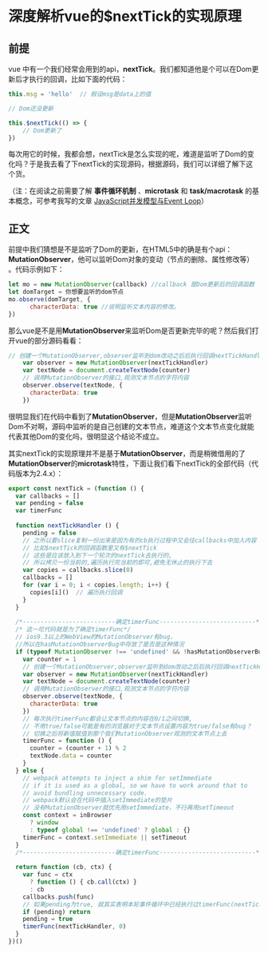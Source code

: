 # 深度解析vue的$nextTick的实现原理 

## 前提

vue 中有一个我们经常会用到的api，**nextTick**。我们都知道他是个可以在Dom更新后才执行的回调，比如下面的代码：

```javascript
this.msg = 'hello'  // 假设msg是data上的值

// Dom还没更新

this.$nextTick(() => {
    // Dom更新了
})
```

每次用它的时候，我都会想，nextTick是怎么实现的呢，难道是监听了Dom的变化吗？于是我去看了下nextTick的实现源码，根据源码，我们可以详细了解下这个货。

（注：在阅读之前需要了解 **事件循环机制** 、**microtask** 和 **task/macrotask** 的基本概念，可参考我写的文章 [JavaScript并发模型与Event Loop](https://github.com/FlyDreame/blog/issues/1)）

## 正文

前提中我们猜想是不是监听了Dom的更新，在HTML5中的确是有个api：**MutationObserver**，他可以监听Dom对象的变动（节点的删除、属性修改等） 。代码示例如下：

```javascript
let mo = new MutationObserver(callback) //callback 是Dom更新后的回调函数
let domTarget = 你想要监听的dom节点
mo.observe(domTarget, {
      characterData: true //说明监听文本内容的修改。
})
```

那么vue是不是用**MutationObserver**来监听Dom是否更新完毕的呢？然后我们打开vue的部分源码看看：

```javascript
// 创建一个MutationObserver,observer监听到dom改动之后后执行回调nextTickHandler
    var observer = new MutationObserver(nextTickHandler)
    var textNode = document.createTextNode(counter)
    // 调用MutationObserver的接口,观测文本节点的字符内容
    observer.observe(textNode, {
      characterData: true
    })
```

很明显我们在代码中看到了**MutationObserver**，但是**MutationObserver**监听Dom不对啊，源码中监听的是自己创建的文本节点，难道这个文本节点变化就能代表其他Dom的变化吗，很明显这个结论不成立。

其实nextTick的实现原理并不是基于**MutationObserver**，而是稍微借用的了**MutationObserver**的**microtask**特性，下面让我们看下nextTick的全部代码（代码版本为2.4.x）：

```javascript
export const nextTick = (function () {
  var callbacks = []
  var pending = false
  var timerFunc
  
  function nextTickHandler () {
    pending = false
    // 之所以要slice复制一份出来是因为有的cb执行过程中又会往callbacks中加入内容
    // 比如$nextTick的回调函数里又有$nextTick
    // 这些是应该放入到下一个轮次的nextTick去执行的,
    // 所以拷贝一份当前的,遍历执行完当前的即可,避免无休止的执行下去
    var copies = callbacks.slice(0)
    callbacks = []
    for (var i = 0; i < copies.length; i++) {
      copies[i]()  // 遍历执行回调
    }
  }
    
  /*--------------------------确定timerFunc---------------------------*/
  /* 这一坨代码就是为了确定timerFunc*/
  // ios9.3以上的WebView的MutationObserver有bug，
  //所以在hasMutationObserverBug中存放了是否是这种情况
  if (typeof MutationObserver !== 'undefined' && !hasMutationObserverBug) {
    var counter = 1
    // 创建一个MutationObserver,observer监听到dom改动之后后执行回调nextTickHandler
    var observer = new MutationObserver(nextTickHandler)
    var textNode = document.createTextNode(counter)
    // 调用MutationObserver的接口,观测文本节点的字符内容
    observer.observe(textNode, {
      characterData: true
    })
    // 每次执行timerFunc都会让文本节点的内容在0/1之间切换,
    // 不用true/false可能是有的浏览器对于文本节点设置内容为true/false有bug？
    // 切换之后将新值赋值到那个我们MutationObserver观测的文本节点上去
    timerFunc = function () {
      counter = (counter + 1) % 2
      textNode.data = counter
    }
  } else {
    // webpack attempts to inject a shim for setImmediate
    // if it is used as a global, so we have to work around that to
    // avoid bundling unnecessary code.
	// webpack默认会在代码中插入setImmediate的垫片
    // 没有MutationObserver就优先用setImmediate，不行再用setTimeout
    const context = inBrowser
      ? window
      : typeof global !== 'undefined' ? global : {}
    timerFunc = context.setImmediate || setTimeout
  }
  /*--------------------------确定timerFunc---------------------------*/
    
  return function (cb, ctx) {
    var func = ctx
      ? function () { cb.call(ctx) }
      : cb
    callbacks.push(func)
    // 如果pending为true, 就其实表明本轮事件循环中已经执行过timerFunc(nextTickHandler, 0)
    if (pending) return
    pending = true
    timerFunc(nextTickHandler, 0)
  }
})()
```

